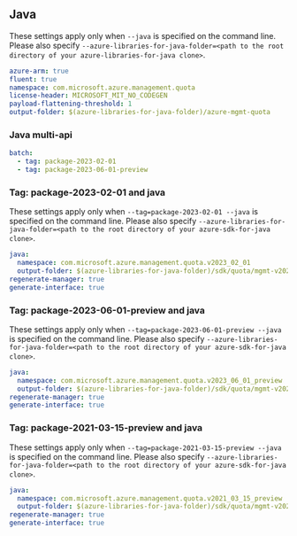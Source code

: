 ## Java

These settings apply only when `--java` is specified on the command line.
Please also specify `--azure-libraries-for-java-folder=<path to the root directory of your azure-libraries-for-java clone>`.

``` yaml $(java)
azure-arm: true
fluent: true
namespace: com.microsoft.azure.management.quota
license-header: MICROSOFT_MIT_NO_CODEGEN
payload-flattening-threshold: 1
output-folder: $(azure-libraries-for-java-folder)/azure-mgmt-quota
```

### Java multi-api

```yaml $(java) && $(multiapi)
batch:
  - tag: package-2023-02-01
  - tag: package-2023-06-01-preview
```

### Tag: package-2023-02-01 and java

These settings apply only when `--tag=package-2023-02-01 --java` is specified on the command line.
Please also specify `--azure-libraries-for-java-folder=<path to the root directory of your azure-sdk-for-java clone>`.

``` yaml $(tag) == 'package-2023-02-01' && $(java) && $(multiapi)
java:
  namespace: com.microsoft.azure.management.quota.v2023_02_01
  output-folder: $(azure-libraries-for-java-folder)/sdk/quota/mgmt-v2023_02_01
regenerate-manager: true
generate-interface: true
```

### Tag: package-2023-06-01-preview and java

These settings apply only when `--tag=package-2023-06-01-preview --java` is specified on the command line.
Please also specify `--azure-libraries-for-java-folder=<path to the root directory of your azure-sdk-for-java clone>`.

``` yaml $(tag) == 'package-2023-06-01-preview' && $(java) && $(multiapi)
java:
  namespace: com.microsoft.azure.management.quota.v2023_06_01_preview
  output-folder: $(azure-libraries-for-java-folder)/sdk/quota/mgmt-v2023_06_01_preview
regenerate-manager: true
generate-interface: true
```

### Tag: package-2021-03-15-preview and java

These settings apply only when `--tag=package-2021-03-15-preview --java` is specified on the command line.
Please also specify `--azure-libraries-for-java-folder=<path to the root directory of your azure-sdk-for-java clone>`.

``` yaml $(tag) == 'package-2021-03-15-preview' && $(java) && $(multiapi)
java:
  namespace: com.microsoft.azure.management.quota.v2021_03_15_preview
  output-folder: $(azure-libraries-for-java-folder)/sdk/quota/mgmt-v2021_03_15_preview
regenerate-manager: true
generate-interface: true
```